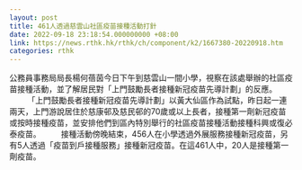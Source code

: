 ```yaml
---
layout: post
title: 461人透過慈雲山社區疫苗接種活動打針
date: 2022-09-18 23:18:54.000000000 +08:00
link: https://news.rthk.hk/rthk/ch/component/k2/1667380-20220918.htm
categories: rthk
---
```


公務員事務局局長楊何蓓茵今日下午到慈雲山一間小學，視察在該處舉辦的社區疫苗接種活動，並了解居民對「上門鼓勵長者接種新冠疫苗先導計劃」的反應。
　　 
「上門鼓勵長者接種新冠疫苗先導計劃」以黃大仙區作為試點，昨日起一連兩天，上門游說居住於慈康邨及慈民邨的70歲或以上長者，接種第一劑新冠疫苗或按時接種疫苗，並安排他們到區內特別舉行的社區疫苗接種活動接種科興或復必泰疫苗。
　　 
接種活動傍晚結束，456人在小學透過外展服務接種新冠疫苗，另有5人透過「疫苗到戶接種服務」接種新冠疫苗。在這461人中，20人是接種第一劑疫苗。
　　 
　　
